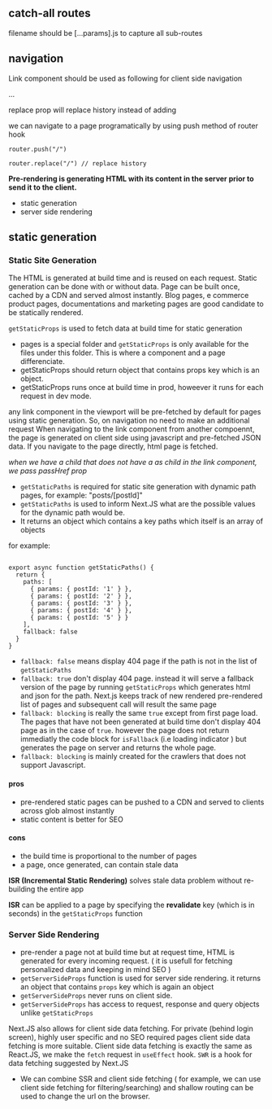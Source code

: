 

## catch-all routes

filename should be [...params].js to capture all sub-routes

## navigation
Link component should be used as following for client side navigation

<Link href="" >
  <a>...</a>
</Link>

replace prop will replace history instead of adding

we can navigate to a page programatically by using push method of router hook

```
router.push("/")

router.replace("/") // replace history
```

**Pre-rendering is generating HTML with its content in the server prior to send it to the client.**
  - static generation
  - server side rendering

## static generation

### Static Site Generation

The HTML is generated at build time and is reused on each request. Static generation can be done with or without data.
Page can be built once, cached by a CDN and served almost instantly.
Blog pages, e commerce product pages, documentations and marketing pages are good candidate to be statically rendered.

`getStaticProps` is used to fetch data at build time for static generation

- pages is a special folder and `getStaticProps` is only available for the files under this folder. This is where a component and a page differenciate.
- getStaticProps should return object that contains props key which is an object.
- getStaticProps runs once at build time in prod, howeever it runs for each request in dev mode.


any link component in the viewport will be pre-fetched by default for pages using static generation. So, on navigation no need to make an additional request
When navigating to the link component from another compoennt, the page is generated on client side using javascript and pre-fetched JSON data.
If you navigate to the page directly, html page is fetched.

*when we have a child  that does not have a as child in the link component, we pass passHref prop*

- `getStaticPaths` is required for static site generation with  dynamic path pages, for example: "posts/[postId]"
- `getStaticPaths` is used to inform Next.JS what are the possible values for the dynamic path would be.
- It returns an object which contains a key paths which itself is an array of objects

for example:
```

export async function getStaticPaths() {
  return {
    paths: [
      { params: { postId: '1' } },
      { params: { postId: '2' } },
      { params: { postId: '3' } },
      { params: { postId: '4' } },
      { params: { postId: '5' } }
    ],
    fallback: false
  }
}
```

- `fallback: false` means display 404 page if the path is not in the list of `getStaticPaths`
- `fallback: true` don't display 404 page. instead it will serve a fallback version of the page by running `getStaticProps` which generates html and json for the path.
   Next.js keeps track of new rendered pre-rendered list of pages and subsequent call will result the same page 
- `fallback: blocking` is really the same `true` except from first page load. The pages that have not been generated at build time don't display 404 page as in the case of `true`. however the page does not return immediatly the code block for `isFallback` (i.e loading indicator ) but generates the page on server and returns the whole page.
- `fallback: blocking` is mainly created for the crawlers that does not support Javascript. 


#### pros
- pre-rendered static pages can be pushed to a CDN and served to clients across glob almost instantly
- static content is better for SEO

#### cons
- the build time is proportional to the number of pages
- a page, once generated, can contain stale data  

**ISR (Incremental Static Rendering)** solves stale data problem without re-building the entire app

**ISR** can be applied to a page by specifying the **revalidate** key (which is in seconds) in the `getStaticProps` function


### Server Side Rendering

- pre-render a page not at build time but at request time, HTML is generated for every incoming request. ( it is usefull for fetching personalized data and keeping in mind SEO ) 
- `getServerSideProps` function is used for server side rendering. it returns an object that contains `props` key which is again an object
- `getServerSideProps` never runs on client side.
- `getServerSideProps` has access to request, response and query objects unlike `getStaticProps`

Next.JS also allows for client side data fetching. For private (behind login screen), highly user specific and no SEO required pages client side data fetching is more suitable.
Client side data fetching is exactly the same as React.JS, we make the `fetch` request in `useEffect` hook.
`SWR` is a hook for data fetching suggested by Next.JS 

- We can combine SSR and client side fetching ( for example, we can use client side fetching for filtering/searching) and shallow routing can be used to change the url on the browser.




